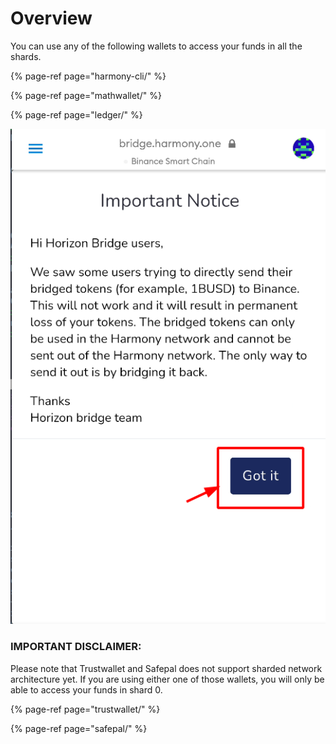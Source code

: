 # Overview

You can use any of the following wallets to access your funds in all the shards.

{% page-ref page="harmony-cli/" %}

{% page-ref page="mathwallet/" %}

{% page-ref page="ledger/" %}

![](../.gitbook/assets/image%20%2812%29.png)

### IMPORTANT DISCLAIMER:

Please note that Trustwallet and Safepal does not support sharded network architecture yet. If you are using either one of those wallets, you will only be able to access your funds in shard 0.

{% page-ref page="trustwallet/" %}

{% page-ref page="safepal/" %}



